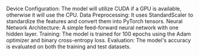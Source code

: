 Device Configuration: The model will utilize CUDA if a GPU is available, otherwise it will use the CPU.
Data Preprocessing: It uses StandardScaler to standardize the features and convert them into PyTorch tensors.
Neural Network Architecture: A simple feed-forward neural network with one hidden layer.
Training: The model is trained for 100 epochs using the Adam optimizer and binary cross-entropy loss.
Evaluation: The model's accuracy is evaluated on both the training and test datasets.
